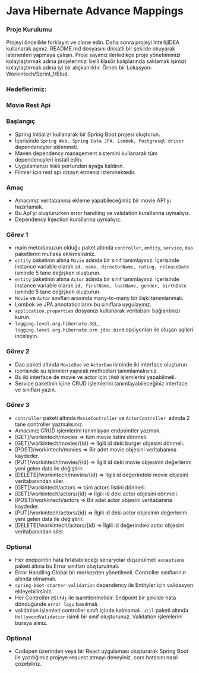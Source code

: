 #  Java Hibernate Advance Mappings

### Proje Kurulumu

Projeyi öncelikle forklayın ve clone edin.
Daha sonra projeyi IntellijIDEA kullanarak açınız. README.md dosyasını dikkatli bir şekilde okuyarak istenenleri yapmaya çalışın.
Proje sayımız ilerledikçe proje yönetimimizi kolaylaştırmak adına projelerimizi belli klasör kalıplarında saklamak işimizi kolaylaştırmak adına iyi bir alışkanlıktır.
Örnek bir Lokasyon: Workintech/Sprint_1/Etud.

### Hedeflerimiz:

### Movie Rest Api

 ### Başlangıç
 * Spring Initializr kullanarak bir Spring Boot projesi oluşturun.
 * İçerisinde ```Spring Web, Spring Data JPA, Lombok, Postgresql driver``` dependencyler eklenmeli.
 * Maven dependency management sistemini kullanarak tüm dependencyleri install edin.
 * Uygulamanızı  ```9000``` portundan ayağa kaldırın.
 * Filmler için rest api dizayn etmeniz istenmektedir.

### Amaç
 * Amacımız veritabanına ekleme yapabileceğimiz bir movie API'yı hazırlamak.
 * Bu Api'yi oluştururken error handling ve validation kurallarına uymalıyız.
 * Dependency Injection kurallarına uymalıyız.
 
 ### Görev 1
 * main metodunuzun olduğu paket altında ```controller```, ```entity```, ```service```, ```dao``` paketlerini mutlaka eklemelisiniz.
 * ```entity``` paketinin altına ```Movie``` adında bir sınıf tanımlayınız. İçerisinde instance variable olarak ```id, name, directorName, rating, releaseDate``` isminde 5 tane değişken oluşturun.
 * ```entity``` paketinin altına ```Actor``` adında bir sınıf tanımlayınız. İçerisinde instance variable olarak ```id, firstName, lastName, gender, birthDate``` isminde 5 tane değişken oluşturun.
 * ```Movie``` ve ```Actor``` sınıfları arasında many-to-many  bir ilişki tanımlanmalı.
 * Lombok ve JPA annotationlarını bu sınıflara uygulayınız.
 * ```application.properties``` dosyanızı kullanarak veritabanı bağlantınızı kurun.
 * ```logging.level.org.hibernate.SQL, logging.level.org.hibernate.orm.jdbc.bind``` opsiyonları ile oluşan sqlleri inceleyin.

### Görev 2
 * Dao paketi altında ```MovieDao``` ve  ```ActorDao``` isminde iki interface oluşturun.
 * içerisinde şu işlemleri yapıcak methodları tanımlamalısınız.
 * Bu iki interface de movie ve actor için ```CRUD``` işlemlerini yapabilmeli.
 * Service paketinin içine CRUD işlemlerini tanımlayabileceğiniz interface ve sınıfları yazın.

 ### Görev 3
 * ```controller``` paketi altında ```MovieController``` ve ```ActorController ```adında 2 tane controller yazmalısınız.
 * Amacımız CRUD işlemlerini tanımlayan endpointler yazmak.
 * [GET]/workintech/movies => tüm movie listini dönmeli.
 * [GET]/workintech/movies/{id} => İlgili id deki burger objesini dönmeli.
 * [POST]/workintech/movies => Bir adet movie objesini veritabanına kaydeder.
 * [PUT]/workintech/movies/{id} => İlgili id deki movie objesinin değerlerini yeni gelen data ile değiştirir.
 * [DELETE]/workintech/movies/{id} => İlgili id değerindeki movie objesini veritabanından siler.
 * [GET]/workintech/actors => tüm actors listini dönmeli.
 * [GET]/workintech/actors/{id} => İlgili id deki actor objesini dönmeli.
 * [POST]/workintech/actors => Bir adet actor objesini veritabanına kaydeder.
 * [PUT]/workintech/actors/{id} => İlgili id deki actor objesinin değerlerini yeni gelen data ile değiştirir.
 * [DELETE]/workintech/actors/{id} => İlgili id değerindeki actor objesini veritabanından siler.

### Optional
 * Her endpointin hata fırlatabileceği senaryolar düşünülmeli ```exceptions``` paketi altına bu Error sınıfları oluşturulmalı.
 * Error Handling Global bir merkezden yönetilmeli. Controller sınıflarının altında olmamalı.
 * ```spring-boot-starter-validation``` dependency ile Entityler için validasyon ekleyebilirsiniz.
 * Her Controller ```@Slf4j``` ile işaretlenmelidir. Endpoint bir şekilde hata döndüğünde ```error logu``` basılmalı.
 * validation işlemleri controller sınıfı içinde kalmamalı. ```util``` paketi altında ```HollywoodValidation``` isimli bir sınıf oluşturunuz. Validation işlemlerini buraya alınız.

### Optional
 * Codepen üzerinden veya bir React uygulaması oluşturarak Spring Boot ile yazdığımız projeye request atmayı deneyiniz.
  cors hatasını nasıl çözebiliriz.

 
